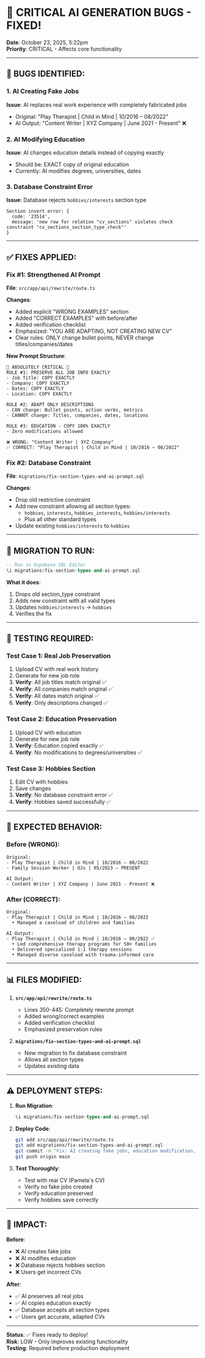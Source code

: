 # 🚨 CRITICAL AI GENERATION BUGS - FIXED!

**Date**: October 23, 2025, 5:22pm  
**Priority**: CRITICAL - Affects core functionality

---

## 🐛 **BUGS IDENTIFIED:**

### **1. AI Creating Fake Jobs**
**Issue**: AI replaces real work experience with completely fabricated jobs
- Original: "Play Therapist | Child in Mind | 10/2016 – 08/2022"
- AI Output: "Content Writer | XYZ Company | June 2021 - Present" ❌

### **2. AI Modifying Education**
**Issue**: AI changes education details instead of copying exactly
- Should be: EXACT copy of original education
- Currently: AI modifies degrees, universities, dates

### **3. Database Constraint Error**
**Issue**: Database rejects `hobbies/interests` section type
```
Section insert error: {
  code: '23514',
  message: 'new row for relation "cv_sections" violates check constraint "cv_sections_section_type_check"'
}
```

---

## ✅ **FIXES APPLIED:**

### **Fix #1: Strengthened AI Prompt**
**File**: `src/app/api/rewrite/route.ts`

**Changes**:
- Added explicit "WRONG EXAMPLES" section
- Added "CORRECT EXAMPLES" with before/after
- Added verification checklist
- Emphasized: "YOU ARE ADAPTING, NOT CREATING NEW CV"
- Clear rules: ONLY change bullet points, NEVER change titles/companies/dates

**New Prompt Structure**:
```
🚨 ABSOLUTELY CRITICAL 🚨
RULE #1: PRESERVE ALL JOB INFO EXACTLY
- Job Title: COPY EXACTLY
- Company: COPY EXACTLY  
- Dates: COPY EXACTLY
- Location: COPY EXACTLY

RULE #2: ADAPT ONLY DESCRIPTIONS
- CAN change: Bullet points, action verbs, metrics
- CANNOT change: Titles, companies, dates, locations

RULE #3: EDUCATION - COPY 100% EXACTLY
- Zero modifications allowed

❌ WRONG: "Content Writer | XYZ Company"
✅ CORRECT: "Play Therapist | Child in Mind | 10/2016 – 08/2022"
```

### **Fix #2: Database Constraint**
**File**: `migrations/fix-section-types-and-ai-prompt.sql`

**Changes**:
- Drop old restrictive constraint
- Add new constraint allowing all section types:
  - `hobbies`, `interests`, `hobbies_interests`, `hobbies/interests`
  - Plus all other standard types
- Update existing `hobbies/interests` to `hobbies`

---

## 📝 **MIGRATION TO RUN:**

```sql
-- Run in Supabase SQL Editor
\i migrations/fix-section-types-and-ai-prompt.sql
```

**What it does**:
1. Drops old section_type constraint
2. Adds new constraint with all valid types
3. Updates `hobbies/interests` → `hobbies`
4. Verifies the fix

---

## 🧪 **TESTING REQUIRED:**

### **Test Case 1: Real Job Preservation**
1. Upload CV with real work history
2. Generate for new job role
3. **Verify**: All job titles match original ✅
4. **Verify**: All companies match original ✅
5. **Verify**: All dates match original ✅
6. **Verify**: Only descriptions changed ✅

### **Test Case 2: Education Preservation**
1. Upload CV with education
2. Generate for new job role
3. **Verify**: Education copied exactly ✅
4. **Verify**: No modifications to degrees/universities ✅

### **Test Case 3: Hobbies Section**
1. Edit CV with hobbies
2. Save changes
3. **Verify**: No database constraint error ✅
4. **Verify**: Hobbies saved successfully ✅

---

## 🎯 **EXPECTED BEHAVIOR:**

### **Before (WRONG)**:
```
Original:
- Play Therapist | Child in Mind | 10/2016 – 08/2022
- Family Session Worker | OJs | 05/2023 – PRESENT

AI Output:
- Content Writer | XYZ Company | June 2021 - Present ❌
```

### **After (CORRECT)**:
```
Original:
- Play Therapist | Child in Mind | 10/2016 – 08/2022
  • Managed a caseload of children and families

AI Output:
- Play Therapist | Child in Mind | 10/2016 – 08/2022 ✅
  • Led comprehensive therapy programs for 50+ families
  • Delivered specialized 1:1 therapy sessions
  • Managed diverse caseload with trauma-informed care
```

---

## 📊 **FILES MODIFIED:**

1. **`src/app/api/rewrite/route.ts`**
   - Lines 350-445: Completely rewrote prompt
   - Added wrong/correct examples
   - Added verification checklist
   - Emphasized preservation rules

2. **`migrations/fix-section-types-and-ai-prompt.sql`**
   - New migration to fix database constraint
   - Allows all section types
   - Updates existing data

---

## ⚠️ **DEPLOYMENT STEPS:**

1. **Run Migration**:
   ```sql
   \i migrations/fix-section-types-and-ai-prompt.sql
   ```

2. **Deploy Code**:
   ```bash
   git add src/app/api/rewrite/route.ts
   git add migrations/fix-section-types-and-ai-prompt.sql
   git commit -m "Fix: AI creating fake jobs, education modification, section type constraint"
   git push origin main
   ```

3. **Test Thoroughly**:
   - Test with real CV (Pamela's CV)
   - Verify no fake jobs created
   - Verify education preserved
   - Verify hobbies save correctly

---

## 🎉 **IMPACT:**

**Before**:
- ❌ AI creates fake jobs
- ❌ AI modifies education
- ❌ Database rejects hobbies section
- ❌ Users get incorrect CVs

**After**:
- ✅ AI preserves all real jobs
- ✅ AI copies education exactly
- ✅ Database accepts all section types
- ✅ Users get accurate, adapted CVs

---

**Status**: ✅ Fixes ready to deploy!  
**Risk**: LOW - Only improves existing functionality  
**Testing**: Required before production deployment
